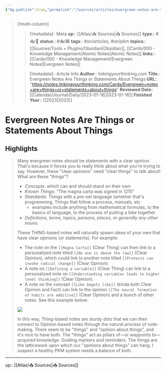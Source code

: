 ```yaml
---
{"dg-publish":true,"permalink":"/sources/articles/evergreen-notes-are-things-or-statements-about-things/"}
---
```


> [!multi-column]
>
>> [!metadata]- Meta
>> **up**:: [[Atlas/📥 Sources\|📥 Sources]]
>> **type**:: #📥/📰 
>> **status**:: #📥/🟩 
>> **tags**:: #on/articles, #on/pkm 
>> **topics**:: [[Sources/Tools + Plugins/Obsidian\|Obsidian]], [[Cards/000 - Knowledge Management/Atomic Notes\|Atomic Notes]]
>> **links**:: [[Cards/000 - Knowledge Management/Evergreen Notes\|Evergreen Notes]]
>
>> [!metadata]- Article Info
>> **Author**:: linkingyourthinking.com
>> **Title**:: Evergreen Notes Are Things or Statements About Things
>> **URL**:: "https://notes.linkingyourthinking.com/Cards/Evergreen+notes+are+things+or+statements+about+things"
>> **Reviewed Date**:: [[Calendar/Journal/Daily/2023-01-16\|2023-01-16]]
>> **Finished Year**:: [[2023\|2023]]

# Evergreen Notes Are Things or Statements About Things

## Highlights

> Many evergreen notes should be statements with a clear opinion. That's because it forces you to really think about what you're trying to say. However, these "clear opinions" need "clear things" to talk about! What are these "things"?
> - *Concepts*: which can and should stand on their own
> - *Known Things*: "The magna carta was signed in 1215"
> - *Standards*: Things with a pre-set language (whether that's programming, Things that follow a process, manuals, etc
> 	 - examples include anything from mathematical formulas, to the basics of language, to the process of putting a bike together
> - *Definitions, terms, topics, persons, places, or generally any other nouns.*
> 
> These THING-based notes will naturally spawn ideas of your own that have clear opinions (or statements). For example:
> - The note on the `[[Magna Carta]]` (Clear Thing) can then link to a personalized note titled `[[No one is above the law]]` (Clear Opinion), which could link to another note titled `[[Protests can invoke radical change]]` (Clear Opinion).
> - A note on `[[Defining a variable]]` (Clear Thing) can link to a personalized note on `[[Understanding variables leads to higher level thinking]]` (Clear Opinion).
> - A note on the concept `[[Like begets like]]` (kinda both Clear Opinion and Fact) can link to the opinion `[[The neural formation of habits are additive]]` (Clear Opinion) and a bunch of other notes. See this example below:
> 
> ![](https://publish-01.obsidian.md/access/ef85e52fdf7db6b819c27e29543bbe0b/Extras/Images/lyt-note-links-to-other-notes.png)
> 
> In this way, Thing-based notes are sturdy dots that we can then connect to Opinion-based notes through the natural process of note-making.
> There seem to be "things" and "opinion about things", and it's nice to have both. The "things" act as pillars of—or waypoints to—acquired knowledge. Guiding markers and reminders. The things are the latticework upon which our "opinions about things" can hang. I suspect a healthy PKM system needs a balance of both.


---
up:: [[Atlas/📥 Sources\|📥 Sources]]
